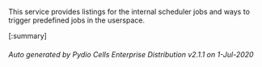 






This service provides listings for the internal scheduler jobs and ways to trigger predefined jobs in the userspace.

[:summary]

###### Auto generated by Pydio Cells Enterprise Distribution v2.1.1 on 1-Jul-2020
